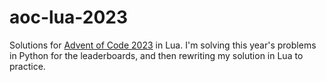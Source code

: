 # aoc-lua-2023

Solutions for [Advent of Code 2023](https://adventofcode.com/2023) in Lua. I'm solving this year's
problems in Python for the leaderboards, and then rewriting my solution in Lua to practice.
